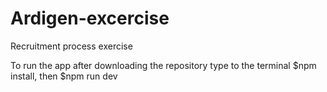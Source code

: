 # Ardigen-excercise
Recruitment process exercise

To run the app after downloading the repository type to the terminal $npm install, then $npm run dev
